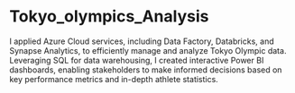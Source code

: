 # Tokyo_olympics_Analysis
I applied Azure Cloud services, including Data Factory, Databricks, and Synapse Analytics, to efficiently manage and analyze Tokyo Olympic data. Leveraging SQL for data warehousing, I created interactive Power BI dashboards, enabling stakeholders to make informed decisions based on key performance metrics and in-depth athlete statistics.
